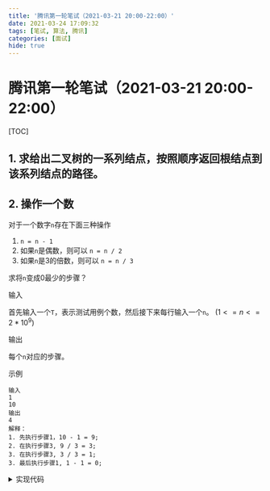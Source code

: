 ```yaml
---
title: '腾讯第一轮笔试（2021-03-21 20:00-22:00）'
date: 2021-03-24 17:09:32
tags: [笔试, 算法, 腾讯]
categories: [面试]
hide: true
---
```


# 腾讯第一轮笔试（2021-03-21 20:00-22:00）

[TOC]

## 1. 求给出二叉树的一系列结点，按照顺序返回根结点到该系列结点的路径。

## 2. 操作一个数

对于一个数字`n`存在下面三种操作

1. `n = n - 1`
2. 如果`n`是偶数，则可以 `n = n / 2`
3. 如果`n`是3的倍数，则可以 `n = n / 3`

求将`n`变成0最少的步骤？

输入

首先输入一个`T`，表示测试用例个数，然后接下来每行输入一个`n`。
$(1 <= n <= 2 * 10^9)$

输出

每个`n`对应的步骤。

示例

```
输入
1
10
输出
4
解释：
1. 先执行步骤1，10 - 1 = 9;
2. 在执行步骤3, 9 / 3 = 3;
3. 在执行步骤3, 3 / 3 = 1;
3. 最后执行步骤1, 1 - 1 = 0;
```

<details>
<summary>实现代码</summary>
<pre>

> 通过用例 74%
<code>
```C++
#include <iostream>
#include <vector>
#include <algorithm>
using namespace std;

const long long MAX = 20000000;
long long dp[MAX] = {0};

void init() {
    dp[0] = 0;
    dp[1] = 1;
    dp[2] = 2;
    dp[3] = 2;
    long long dp1, dp2, dp3;
    for (int i = 4; i < MAX; i++) {
        dp1 = dp[i - 1];
        dp2 = i % 2 == 0 ? dp[i / 2] : MAX;
        dp3 = i % 3 == 0 ? dp[i / 3] : MAX;
        dp[i] = min(dp1, dp2) + 1;
        dp[i] = min(dp[i], dp3 + 1);
    }
}

int main() {
    // 动态规划
    // Fn = min(Fn-1, Fn/2, Fn/3) + 1;
    init(); // 因为查询数据比较多，所以预先处理一下数据
    int T;
    long long n;
    scanf("%d", &T);
    while (T--) {
        scanf("%lld", &n);
        printf("%lld
", dp[n]);
    }
}
```
</code>
</pre>
</details>

## 3. 求n个数组的第k小的值

给定T个数组，给出`q`个查询，每个查询选出`p`个数组，求这`p`个数组中第`k`小的值。

**输入**

先输入一个T，表示数组个数。数组编号从($1 \sim T$)

然后接下来T行，每行第一个数是该数组的长度$m_i$, 接下来是$m_i$个数是该数组的各个值。

输入一个`q`，表示要查询次数。

接下来`q`行，每一行第一个数`p`,表示要选出多少个数组，结下来`p`个数表示数组的编号，最后输入一个`k`，表示找出第`k`小的数。

**输出**

输出`q`行结果，每行输入的是第`k`小的数

示例1

```
输入:
2
1 2
2 1 3
2
1 1 1
2 1 2 2
输出:
2
2
```

示例2

```
输入:

1 1
2 2 3
3 5 10 6
4 4 58 2 1
5 1000000000 9 8 4 5
5
1 2 2
2 2 3 3
3 3 4 5 11
4 5 4 3 2 1
5 1 2 5 4 3 7

输出:
3
5
58
1
4
```

**实现代码**

> 通过用例 60%

```C++
#include <iostream>
#include <vector>
#include <algorithm>
#include <queue>
using namespace std;

int main() {
    freopen("in.txt", "r", stdin);
    int n, cnt, val;
    scanf("%d", &n);
    vector<vector<int> > arr(n + 1);
    for (int i = 1; i <= n; i++) {
        scanf("%d", &cnt);
        for (int j = 0; j < cnt; j++) {
            scanf("%d", &val);
            arr[i].push_back(val);
        }
    }
    int q, p, idx, k;
    vector<int> vi;
    scanf("%d", &q);
    priority_queue<int> pq;
    while (q--) {
        while (!pq.empty()) pq.pop();
        vi.clear();
        scanf("%d", &p);
        vi.resize(p);
        for (int i = 0; i < p; i++) {
            scanf("%d", &val);
            vi[i] = val;
        }
        scanf("%d", &k);
        for (int i = 0; i < vi.size(); i++) {
            idx = vi[i];
            for (int j = 0; j < arr[idx].size(); j++) {
                if (pq.size() < k) {
                    pq.push(arr[idx][j]);
                } else if (pq.top() > arr[idx][j]){
                    pq.pop();
                    pq.push(arr[idx][j]);
                }
            }
        }
        printf("%d
", pq.top());
    }
    return 0;
}
```

## 4. 分工资

一个公司有`n`个人，总奖金有`w`,现在将这些奖金分给出去，假如第`i`个人，给的工资`m`低于`x[i]`或高于`y[i]`都不公平。现在设计一种分配方案，让每个人的工资中位数都最大，求出最大的那个中位数是多少？

输入

首先输入`n, w`分别表示`n`个员工和总奖金

接下来`n`行，每行输入第`i`个的最低工资`x[i]`和最高工资`y[i]`。

输出

最后分配中，工资最高的那个值

示例

```
输入:
3 20
8 10
1 4
7 9
输出:
9
```

**实现代码**

> 通过用例 0%

```C++
#include <iostream>
#include <vector>
#include <algorithm>
#include <queue>
using namespace std;
struct node{
    int low, high, avg;
    node(){}
    node(int _low, int _high, int _avg): low(_low), high(_high), avg(_avg) {}
};

bool cmp(node& a, node& b) {
    if (a.avg != b.avg) return a.avg < b.avg;
    else if (a.low < b.low) return a.low < b.low;
    else return a.high < b.high;
}

int main() {
    freopen("in.txt", "r", stdin);
    int n, w;
    cin >> n >> w;
    vector<node> arr;
    int low, high;
    int max_avg = -1, avg, all_w = 0;
    for (int i = 0; i < n; i++) {
        cin >> low >> high;
        avg = (low + high) >> 1;
        all_w += avg; //
        max_avg = max(max_avg, avg);
        arr.push_back(node(low, high, avg));
    }
    // 最优的策略

    sort(arr.begin(), arr.end(), cmp);
    if (all_w < w) { // 从最后一个人开始加工资，看能否加到最大
        for (int i = n - 1; i >= 0; i--) {
            if (all_w < w && arr[i].avg < arr[i].high - 1) {
                all_w++;
                arr[i].avg++;
            }
            if (all_w == w) break;
        }
    } else if (all_w > w) // 从第一个人开始减工资
    {
        for (int i = 0; i < n; i++) {
            if (all_w > w && arr[i].avg > arr[i].low + 1) {
                all_w--;
                arr[i].avg--;
            }
            if (all_w == w) break;
        }
    }
    sort(arr.begin(), arr.end(), cmp);
    printf("%d
", arr[n-1].avg);
    return 0;
}
```

## 5. 买买买

小牛的妹妹很久没买东西了，到了商城，小牛的妹妹疯狂买买买，每件的东西价值是`w`, 比如第`i`的物品的价值是`wi`, 但是小牛为了不让牛妹这样买下去，就和牛妹说，今天带的💰只能付`m`的倍数。

求小牛在最坏的情况下，还剩下多少钱。

**输入**

一开始输入`T`,表示`T`个测试用例。

接下来每个用例，第一个数`n`表示牛妹买了`n`个东西，第2个数`m`表示小牛能付`m`的倍数💰。

接下来有`n`个数据，分别表示第`i`个的价值`wi`.

**输出**

输出小牛还剩多少钱

示例

```
输入:
2
3 3
3 6 9
3 5
9 6 3
输出:
0
3
解释:
1. 小牛将所有东西都买下来了 3 + 6 + 9 = 18, 18 % 3 = 0; 最后剩下0元
2. 小妹只能买 9 + 6 = 15, 15 % 5 = 0, 最后那件物品（3元）不能付款，所以剩下了3元。
```


